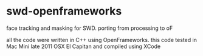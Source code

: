 # swd-openframeworks
face tracking and masking for SWD. porting from processing to oF

all the code were written in C++ using OpenFrameworks. 
this code tested in Mac Mini late 2011 OSX El Capitan and compiled using XCode
